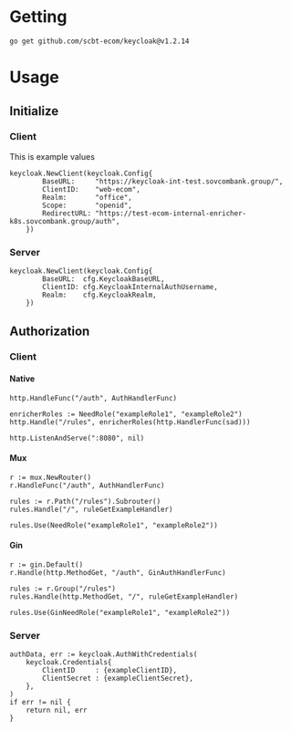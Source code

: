 # Getting #
```
go get github.com/scbt-ecom/keycloak@v1.2.14
```

# Usage #
## Initialize ##

### Client ###
This is example values
```
keycloak.NewClient(keycloak.Config{
		BaseURL:     "https://keycloak-int-test.sovcombank.group/",
		ClientID:    "web-ecom",
		Realm:       "office",
		Scope:       "openid",
		RedirectURL: "https://test-ecom-internal-enricher-k8s.sovcombank.group/auth",
	})
```

### Server ###
```
keycloak.NewClient(keycloak.Config{
        BaseURL:  cfg.KeycloakBaseURL,
        ClientID: cfg.KeycloakInternalAuthUsername,
        Realm:    cfg.KeycloakRealm,
    })
```
## Authorization ##
### Client ###
#### Native ####
```
http.HandleFunc("/auth", AuthHandlerFunc)

enricherRoles := NeedRole("exampleRole1", "exampleRole2")
http.Handle("/rules", enricherRoles(http.HandlerFunc(sad)))

http.ListenAndServe(":8080", nil)
```
#### Mux ####
```
r := mux.NewRouter()
r.HandleFunc("/auth", AuthHandlerFunc)

rules := r.Path("/rules").Subrouter()
rules.Handle("/", ruleGetExampleHandler)

rules.Use(NeedRole("exampleRole1", "exampleRole2"))
```
#### Gin ####
```
r := gin.Default()
r.Handle(http.MethodGet, "/auth", GinAuthHandlerFunc)

rules := r.Group("/rules")
rules.Handle(http.MethodGet, "/", ruleGetExampleHandler)

rules.Use(GinNeedRole("exampleRole1", "exampleRole2"))
```
### Server ###
```
authData, err := keycloak.AuthWithCredentials(
    keycloak.Credentials{
	    ClientID     : {exampleClientID},
	    ClientSecret : {exampleClientSecret},
    },
)
if err != nil {
    return nil, err
}
```

